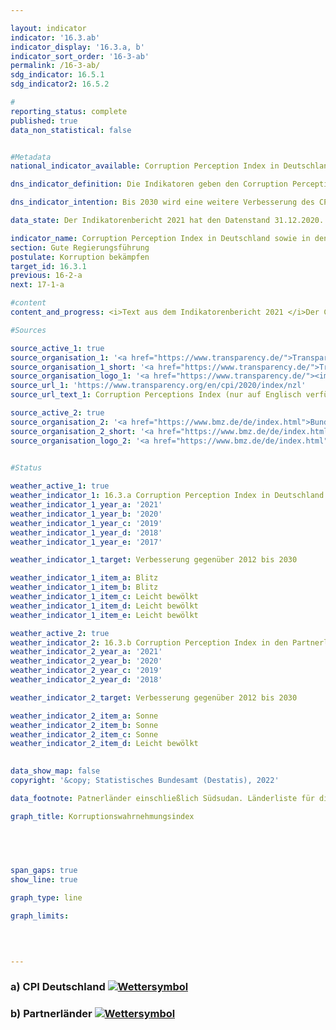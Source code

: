 ```yaml
---

layout: indicator    
indicator: '16.3.ab'    
indicator_display: '16.3.a, b'    
indicator_sort_order: '16-3-ab'    
permalink: /16-3-ab/    
sdg_indicator: 16.5.1    
sdg_indicator2: 16.5.2    

#
reporting_status: complete    
published: true    
data_non_statistical: false    


#Metadata    
national_indicator_available: Corruption Perception Index in Deutschland sowie in den Partnerländern der deutschen Entwicklungszusammenarbeit    

dns_indicator_definition: Die Indikatoren geben den Corruption Perception Index (CPI) von Transparency International für Deutschland (16.3.a) sowie die Anzahl der Partnerländer der deutschen Entwicklungszusammenarbeit, deren CPI sich im Vergleich zum Jahr 2012 verbessert hat (16.3.b), wieder. Der CPI misst, wie stark Korruption im öffentlichen Sektor in einem Land wahrgenommen wird.    

dns_indicator_intention: Bis 2030 wird eine weitere Verbesserung des CPI für Deutschland angestrebt. Zudem soll sich auch der CPI der Mehrzahl der Partnerländer der deutschen Entwicklungszusammenarbeit verbessern. Basisjahr ist dabei jeweils das Jahr 2012.    

data_state: Der Indikatorenbericht 2021 hat den Datenstand 31.12.2020. Die Daten auf der DNS-Online Plattform werden regelmäßig aktualisiert, sodass online aktuellere Daten verfügbar sein können als im Indikatorenbericht 2021 veröffentlicht.    

indicator_name: Corruption Perception Index in Deutschland sowie in den Partnerländern der deutschen Entwicklungszusammenarbeit    
section: Gute Regierungsführung    
postulate: Korruption bekämpfen    
target_id: 16.3.1    
previous: 16-2-a    
next: 17-1-a    

#content     
content_and_progress: <i>Text aus dem Indikatorenbericht 2021 </i>Der CPI ist ein Kompositindikator, der auf unterschiedlichen Experten- sowie Unternehmensbefragungen zur Wahrnehmung von Korruption im öffentlichen Sektor basiert. Abhängig von der jeweiligen Befragung können unterschiedliche Verständnisse von Korruption zugrunde liegen und die Quellen für die Berechnung im Zeitablauf wechseln. In den Index werden Länder mit einbezogen, zu denen mindestens drei ausgewählte Befragungen vorliegen. Somit ist der CPI die am meisten Länder umfassende Übersichtsstudie zur wahrgenommen Korruption im öffentlichen Sektor.<br>Das Joint Research Centre der Europäischen Kommission weist in seiner Analyse des CPI darauf hin, dass bei der Interpretation der Ergebnisse die jeweilige statistische Signifikanz der Veränderung mitbetrachtet werden sollte und selbst bei statistisch signifikanten Unterschieden die Ergebnisse dieses Indikators mit Vorsicht zu interpretieren seien.<br>Deutschland hat sich im Vergleich zum Jahr 2012 von 79 auf 80 Punkte im Jahr 2019 verbessert. Dieser Wert hat sich gegenüber 2017 um einen Punkt verschlechtert, sodass Deutschland auf dem zehnten Platz des Rankings steht. Dabei ist diese Veränderung gegenüber 2012 nicht als statistisch signifikant (bei einem Signifikanzniveau von 5&nbsp;%) anzusehen.<br>Auch das Statistische Bundesamt erhebt im Rahmen der Zufriedenheitsbefragung zu behördlichen Dienstleistungen Daten zum Thema Korruption. Nach dieser hatten im Jahr 2019 4,7&nbsp;% der Bevölkerung während ihres Kontakts mit öffentlichen Einrichtungen den Eindruck, dass Beschäftigte des öffentlichen Dienstes bestechlich wären. Bei der entsprechenden Umfrage unter Unternehmen hatten 4,0&nbsp;% der Unternehmen den Eindruck, dass Beschäftigte des öffentlichen Dienstes bestechlich wären.<br>Die Polizeiliche Kriminalstatistik (PKS) erfasst alle der Polizei bekannt gewordenen strafrechtlichen Sachverhalte. Im Jahr 2019 wurden 913 Fälle von Vorteilsannahme, Vorteilsgewährung sowie Bestechlichkeit und Bestechung im öffentlichen Sektor erfasst. Zudem werden in der PKS auch Fälle von Bestechlichkeit und Bestechung im geschäftlichen Verkehr sowie sogenannte Begleitdelikte der Korruption wie zum Beispiel Betrugs- und Untreuehandlungen, Urkundenfälschung, wettbewerbsbeschränkende Absprachen bei Ausschreibungen, Strafvereitelung, Falschbeurkundung im Amt und Verletzung des Dienstgeheimnisses ausgewiesen.<br>In Bezug auf die deutsche Entwicklungszusammenarbeit haben sich im Jahr 2019 im Vergleich zum Jahr 2012 insgesamt 43 der 85 durch den CPI bewerteten Partnerländer verbessert. Die Anzahl der sich positiv entwickelnden Partnerländer ist im betrachteten Zeitraum bis 2016 jedes Jahr gestiegen. Im Jahr 2017 ist die Anzahl leicht zurückgegangen und stagnierte in den Folgejahren. Eine statistisch signifikante Verbesserung (bei einem Signifikanzniveau von 5&nbsp;%) wiesen in 2019 gegenüber 2012 20 Partnerländer der deutschen Entwicklungszusammenarbeit auf, im Vergleich dazu waren es 2014 sechs Partnerländer.    

#Sources    

source_active_1: true
source_organisation_1: '<a href="https://www.transparency.de/">Transparency International e.V.</a>'
source_organisation_1_short: '<a href="https://www.transparency.de/">Transparency International e.V.</a>'
source_organisation_logo_1: '<a href="https://www.transparency.de/"><img src="https://g205sdgs.github.io/sdg-indicators/public/logos/ta.png" alt="Transparency International e.V." title=" Klicken Sie hier um zur Homepage der Organisation Transparency International e.V. zu gelangen." style="height:60px; width:148px; border: transparent"/></a>'
source_url_1: 'https://www.transparency.org/en/cpi/2020/index/nzl'
source_url_text_1: Corruption Perceptions Index (nur auf Englisch verfügbar)

source_active_2: true
source_organisation_2: '<a href="https://www.bmz.de/de/index.html">Bundesministerium für wirtschaftliche Zusammenarbeit und Entwicklung</a>'
source_organisation_2_short: '<a href="https://www.bmz.de/de/index.html">Bundesministerium für wirtschaftliche Zusammenarbeit und Entwicklung (BMZ)</a>'
source_organisation_logo_2: '<a href="https://www.bmz.de/de/index.html"><img src="https://g205sdgs.github.io/sdg-indicators/public/logos/bmz.png" alt="Bundesministerium für wirtschaftliche Zusammenarbeit und Entwicklung" title=" Klicken Sie hier um zur Homepage der Organisation Bundesministerium für wirtschaftliche Zusammenarbeit und Entwicklung zu gelangen." style="height:60px; width:148px; border: transparent"/></a>'
    

#Status    

weather_active_1: true
weather_indicator_1: 16.3.a Corruption Perception Index in Deutschland
weather_indicator_1_year_a: '2021'
weather_indicator_1_year_b: '2020'
weather_indicator_1_year_c: '2019'
weather_indicator_1_year_d: '2018'
weather_indicator_1_year_e: '2017'

weather_indicator_1_target: Verbesserung gegenüber 2012 bis 2030

weather_indicator_1_item_a: Blitz
weather_indicator_1_item_b: Blitz
weather_indicator_1_item_c: Leicht bewölkt
weather_indicator_1_item_d: Leicht bewölkt
weather_indicator_1_item_e: Leicht bewölkt

weather_active_2: true
weather_indicator_2: 16.3.b Corruption Perception Index in den Partnerländern der deutschen Entwicklungszusammenarbeit
weather_indicator_2_year_a: '2021'
weather_indicator_2_year_b: '2020'
weather_indicator_2_year_c: '2019'
weather_indicator_2_year_d: '2018'

weather_indicator_2_target: Verbesserung gegenüber 2012 bis 2030

weather_indicator_2_item_a: Sonne
weather_indicator_2_item_b: Sonne
weather_indicator_2_item_c: Sonne
weather_indicator_2_item_d: Leicht bewölkt
    

data_show_map: false    
copyright: '&copy; Statistisches Bundesamt (Destatis), 2022'    

data_footnote: Patnerländer einschließlich Südsudan. Länderliste für die bilaterale staatliche Entwicklungszusammenarbeit des BMZ wurde in 2020 aktualisiert. Es werden 10 Länder mehr aufgeführt zuzüglich China und Sudan.    

graph_title: Korruptionswahrnehmungsindex    

    

    

span_gaps: true    
show_line: true    

graph_type: line        

graph_limits:     

        

    
---
```



<div>
  <div class="my-header">
    <h3>a) CPI Deutschland
      <a href="https:/dnsTestEnvironment.github.io/dns-indicators/status"><img src="https://g205sdgs.github.io/sdg-indicators/public/Wettersymbole/Blitz.png" title="Text will follow soon" alt="Wettersymbol"/>
      </a>
    </h3>
  </div>
  <div class="my-header-note">
  </div>
</div>
<div>
  <div class="my-header">
    <h3>b) Partnerländer
      <a href="https:/dnsTestEnvironment.github.io/dns-indicators/status"><img src="https://g205sdgs.github.io/sdg-indicators/public/Wettersymbole/Sonne.png" title="Text will follow soon" alt="Wettersymbol"/>
      </a>
    </h3>
  </div>
  <div class="my-header-note">
  </div>
</div>